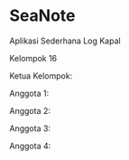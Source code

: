 # SeaNote
Aplikasi Sederhana Log Kapal 

Kelompok 16

Ketua Kelompok: 

Anggota 1: 

Anggota 2: 

Anggota 3: 

Anggota 4: 
